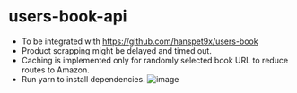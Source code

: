 # users-book-api
- To be integrated with https://github.com/hanspet9x/users-book
- Product scrapping might be delayed and timed out.
- Caching is implemented only for randomly selected book URL to reduce routes to Amazon.
- Run yarn to install dependencies.
![image](https://user-images.githubusercontent.com/63879598/155393661-f00be332-ac4b-40d3-ba76-737c731dd5e3.png)
